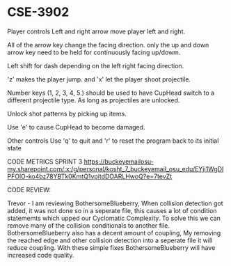 # CSE-3902

Player controls
Left and right arrow move player left and right.

All of the arrow key change the facing direction. only the up and down arrow key need to be held for continuously facing up/dowm.

Left shift for dash depending on the left right facing direction.

'z' makes the player jump. and 'x' let the player shoot projectile.

Number keys (1, 2, 3, 4, 5.) should be used to have CupHead switch to a different projectile type.
As long as projectiles are unlocked.

Unlock shot patterns by picking up items.

Use 'e' to cause CupHead to become damaged.

Other controls
Use 'q' to quit and 'r' to reset the program back to its initial state

CODE METRICS SPRINT 3
https://buckeyemailosu-my.sharepoint.com/:x:/g/personal/kosht_7_buckeyemail_osu_edu/EYji1WgDIPFOlO-ko4bz78YBTk0KmtQ1vpitdDOARLHwoQ?e=7tevZt

CODE REVIEW:

Trevor -
I am reviewing BothersomeBlueberry, 
When collision detection got added, it was not done so in a seperate file, this causes a lot of condition statememts which upped our Cyclomatic Complexity. To solve this we can remove many of the collision conditionals to another file. 
BothersomeBlueberry also has a decent amount of coupling, My removing the reached edge and other collision detection into a seperate file it will reduce coupling. 
With these simple fixes BothersomeBlueberry will have increased code quality.
